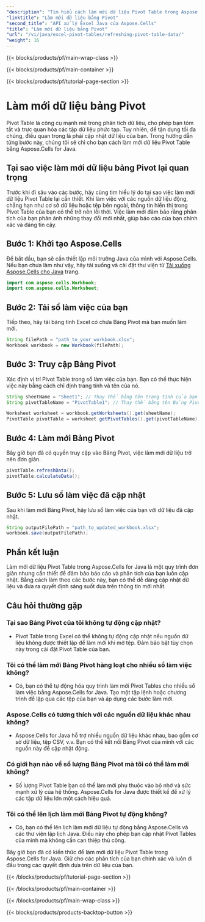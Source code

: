 ```yaml
---
"description": "Tìm hiểu cách làm mới dữ liệu Pivot Table trong Aspose.Cells for Java. Giữ cho dữ liệu của bạn được cập nhật dễ dàng."
"linktitle": "Làm mới dữ liệu bảng Pivot"
"second_title": "API xử lý Excel Java của Aspose.Cells"
"title": "Làm mới dữ liệu bảng Pivot"
"url": "/vi/java/excel-pivot-tables/refreshing-pivot-table-data/"
"weight": 16
---
```


{{< blocks/products/pf/main-wrap-class >}}

{{< blocks/products/pf/main-container >}}

{{< blocks/products/pf/tutorial-page-section >}}

# Làm mới dữ liệu bảng Pivot


Pivot Table là công cụ mạnh mẽ trong phân tích dữ liệu, cho phép bạn tóm tắt và trực quan hóa các tập dữ liệu phức tạp. Tuy nhiên, để tận dụng tối đa chúng, điều quan trọng là phải cập nhật dữ liệu của bạn. Trong hướng dẫn từng bước này, chúng tôi sẽ chỉ cho bạn cách làm mới dữ liệu Pivot Table bằng Aspose.Cells for Java.

## Tại sao việc làm mới dữ liệu bảng Pivot lại quan trọng

Trước khi đi sâu vào các bước, hãy cùng tìm hiểu lý do tại sao việc làm mới dữ liệu Pivot Table lại cần thiết. Khi làm việc với các nguồn dữ liệu động, chẳng hạn như cơ sở dữ liệu hoặc tệp bên ngoài, thông tin hiển thị trong Pivot Table của bạn có thể trở nên lỗi thời. Việc làm mới đảm bảo rằng phân tích của bạn phản ánh những thay đổi mới nhất, giúp báo cáo của bạn chính xác và đáng tin cậy.

## Bước 1: Khởi tạo Aspose.Cells

Để bắt đầu, bạn sẽ cần thiết lập môi trường Java của mình với Aspose.Cells. Nếu bạn chưa làm như vậy, hãy tải xuống và cài đặt thư viện từ [Tải xuống Aspose.Cells cho Java](https://releases.aspose.com/cells/java/) trang.

```java
import com.aspose.cells.Workbook;
import com.aspose.cells.Worksheet;
```

## Bước 2: Tải sổ làm việc của bạn

Tiếp theo, hãy tải bảng tính Excel có chứa Bảng Pivot mà bạn muốn làm mới.

```java
String filePath = "path_to_your_workbook.xlsx";
Workbook workbook = new Workbook(filePath);
```

## Bước 3: Truy cập Bảng Pivot

Xác định vị trí Pivot Table trong sổ làm việc của bạn. Bạn có thể thực hiện việc này bằng cách chỉ định trang tính và tên của nó.

```java
String sheetName = "Sheet1"; // Thay thế bằng tên trang tính của bạn
String pivotTableName = "PivotTable1"; // Thay thế bằng tên Bảng Pivot của bạn

Worksheet worksheet = workbook.getWorksheets().get(sheetName);
PivotTable pivotTable = worksheet.getPivotTables().get(pivotTableName);
```

## Bước 4: Làm mới Bảng Pivot

Bây giờ bạn đã có quyền truy cập vào Bảng Pivot, việc làm mới dữ liệu trở nên đơn giản.

```java
pivotTable.refreshData();
pivotTable.calculateData();
```

## Bước 5: Lưu sổ làm việc đã cập nhật

Sau khi làm mới Bảng Pivot, hãy lưu sổ làm việc của bạn với dữ liệu đã cập nhật.

```java
String outputFilePath = "path_to_updated_workbook.xlsx";
workbook.save(outputFilePath);
```

## Phần kết luận

Làm mới dữ liệu Pivot Table trong Aspose.Cells for Java là một quy trình đơn giản nhưng cần thiết để đảm bảo báo cáo và phân tích của bạn luôn cập nhật. Bằng cách làm theo các bước này, bạn có thể dễ dàng cập nhật dữ liệu và đưa ra quyết định sáng suốt dựa trên thông tin mới nhất.

## Câu hỏi thường gặp

### Tại sao Bảng Pivot của tôi không tự động cập nhật?
   - Pivot Table trong Excel có thể không tự động cập nhật nếu nguồn dữ liệu không được thiết lập để làm mới khi mở tệp. Đảm bảo bật tùy chọn này trong cài đặt Pivot Table của bạn.

### Tôi có thể làm mới Bảng Pivot hàng loạt cho nhiều sổ làm việc không?
   - Có, bạn có thể tự động hóa quy trình làm mới Pivot Tables cho nhiều sổ làm việc bằng Aspose.Cells for Java. Tạo một tập lệnh hoặc chương trình để lặp qua các tệp của bạn và áp dụng các bước làm mới.

### Aspose.Cells có tương thích với các nguồn dữ liệu khác nhau không?
   - Aspose.Cells for Java hỗ trợ nhiều nguồn dữ liệu khác nhau, bao gồm cơ sở dữ liệu, tệp CSV, v.v. Bạn có thể kết nối Bảng Pivot của mình với các nguồn này để cập nhật động.

### Có giới hạn nào về số lượng Bảng Pivot mà tôi có thể làm mới không?
   - Số lượng Pivot Table bạn có thể làm mới phụ thuộc vào bộ nhớ và sức mạnh xử lý của hệ thống. Aspose.Cells for Java được thiết kế để xử lý các tập dữ liệu lớn một cách hiệu quả.

### Tôi có thể lên lịch làm mới Bảng Pivot tự động không?
   - Có, bạn có thể lên lịch làm mới dữ liệu tự động bằng Aspose.Cells và các thư viện lập lịch Java. Điều này cho phép bạn cập nhật Pivot Tables của mình mà không cần can thiệp thủ công.

Bây giờ bạn đã có kiến thức để làm mới dữ liệu Pivot Table trong Aspose.Cells for Java. Giữ cho các phân tích của bạn chính xác và luôn đi đầu trong các quyết định dựa trên dữ liệu của bạn.

{{< /blocks/products/pf/tutorial-page-section >}}

{{< /blocks/products/pf/main-container >}}

{{< /blocks/products/pf/main-wrap-class >}}

{{< blocks/products/products-backtop-button >}}